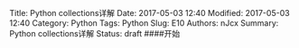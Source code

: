 Title: Python collections详解
Date: 2017-05-03 12:40
Modified: 2017-05-03 12:40
Category: Python
Tags: Python
Slug: E10
Authors: nJcx
Summary: Python collections详解
Status: draft
####开始
